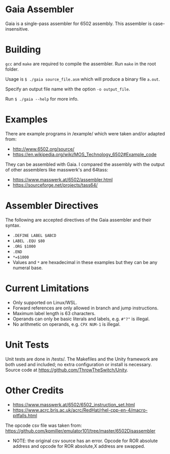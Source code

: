 # Gaia Assembler

Gaia is a single-pass assembler for 6502 assembly. This assembler is
case-insensitive.

# Building

`gcc` and `make` are required to compile the assembler. Run `make` in the root
folder.

Usage is `$ ./gaia source_file.asm` which will produce a binary file `a.out`.

Specify an output file name with the option `-o output_file`.

Run `$ ./gaia --help` for more info.

# Examples

There are example programs in /example/ which were taken and/or adapted from:
- http://www.6502.org/source/
- https://en.wikipedia.org/wiki/MOS_Technology_6502#Example_code

They can be assembled with Gaia. I compared the assembly with the output of
other assemblers like masswerk's and 64tass:
- https://www.masswerk.at/6502/assembler.html
- https://sourceforge.net/projects/tass64/

# Assembler Directives

The following are accepted directives of the Gaia assembler and their syntax.
- `.DEFINE LABEL $ABCD`
- `LABEL .EQU $80`
- `.ORG $1000`
- `.END`
- `*=$1000`
- Values and `*` are hexadecimal in these examples but they can be any numeral
base.

# Current Limitations

- Only supported on Linux/WSL.
- Forward references are only allowed in branch and jump instructions.
- Maximum label length is 63 characters.
- Operands can only be basic literals and labels, e.g. `#"?"` is illegal.
- No arithmetic on operands, e.g. `CPX NUM-1` is illegal.

# Unit Tests

Unit tests are done in /tests/. The Makefiles and the Unity framework are both
used and included; no extra configuration or install is necessary. Source code
at https://github.com/ThrowTheSwitch/Unity.

# Other Credits

- https://www.masswerk.at/6502/6502_instruction_set.html
- https://www.acrc.bris.ac.uk/acrc/RedHat/rhel-cpp-en-4/macro-pitfalls.html

The opcode csv file was taken from:
https://github.com/kpmiller/emulator101/tree/master/6502Disassembler
- NOTE: the original csv source has an error. Opcode for ROR absolute address
and opcode for ROR absolute,X address are swapped.